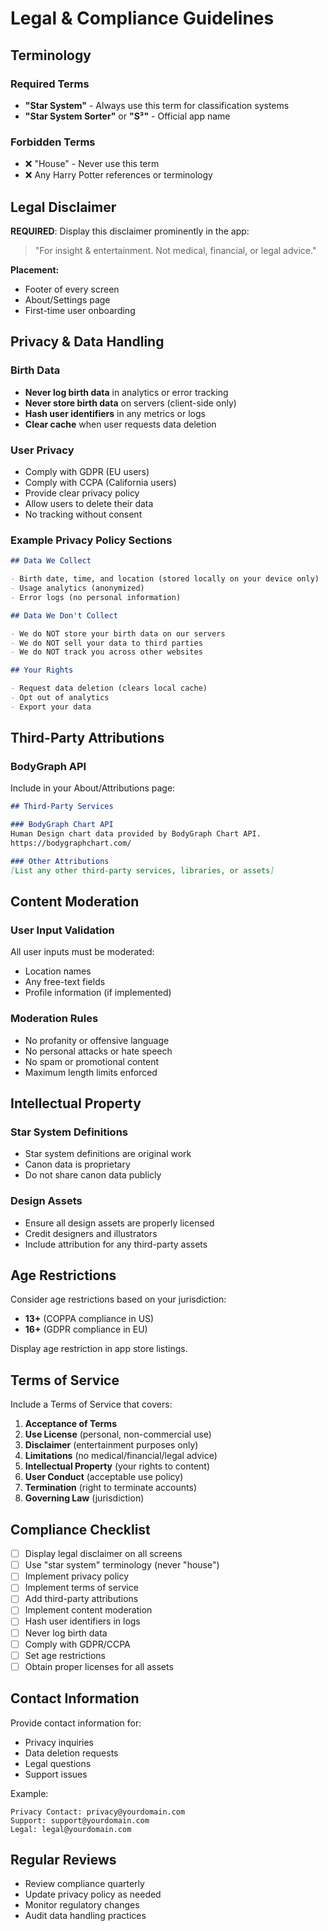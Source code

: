 # Legal & Compliance Guidelines

## Terminology

### Required Terms

- **"Star System"** - Always use this term for classification systems
- **"Star System Sorter"** or **"S³"** - Official app name

### Forbidden Terms

- ❌ "House" - Never use this term
- ❌ Any Harry Potter references or terminology

## Legal Disclaimer

**REQUIRED**: Display this disclaimer prominently in the app:

> "For insight & entertainment. Not medical, financial, or legal advice."

**Placement:**
- Footer of every screen
- About/Settings page
- First-time user onboarding

## Privacy & Data Handling

### Birth Data

- **Never log birth data** in analytics or error tracking
- **Never store birth data** on servers (client-side only)
- **Hash user identifiers** in any metrics or logs
- **Clear cache** when user requests data deletion

### User Privacy

- Comply with GDPR (EU users)
- Comply with CCPA (California users)
- Provide clear privacy policy
- Allow users to delete their data
- No tracking without consent

### Example Privacy Policy Sections

```markdown
## Data We Collect

- Birth date, time, and location (stored locally on your device only)
- Usage analytics (anonymized)
- Error logs (no personal information)

## Data We Don't Collect

- We do NOT store your birth data on our servers
- We do NOT sell your data to third parties
- We do NOT track you across other websites

## Your Rights

- Request data deletion (clears local cache)
- Opt out of analytics
- Export your data
```

## Third-Party Attributions

### BodyGraph API

Include in your About/Attributions page:

```markdown
## Third-Party Services

### BodyGraph Chart API
Human Design chart data provided by BodyGraph Chart API.
https://bodygraphchart.com/

### Other Attributions
[List any other third-party services, libraries, or assets]
```

## Content Moderation

### User Input Validation

All user inputs must be moderated:

- Location names
- Any free-text fields
- Profile information (if implemented)

### Moderation Rules

- No profanity or offensive language
- No personal attacks or hate speech
- No spam or promotional content
- Maximum length limits enforced

## Intellectual Property

### Star System Definitions

- Star system definitions are original work
- Canon data is proprietary
- Do not share canon data publicly

### Design Assets

- Ensure all design assets are properly licensed
- Credit designers and illustrators
- Include attribution for any third-party assets

## Age Restrictions

Consider age restrictions based on your jurisdiction:

- **13+** (COPPA compliance in US)
- **16+** (GDPR compliance in EU)

Display age restriction in app store listings.

## Terms of Service

Include a Terms of Service that covers:

1. **Acceptance of Terms**
2. **Use License** (personal, non-commercial use)
3. **Disclaimer** (entertainment purposes only)
4. **Limitations** (no medical/financial/legal advice)
5. **Intellectual Property** (your rights to content)
6. **User Conduct** (acceptable use policy)
7. **Termination** (right to terminate accounts)
8. **Governing Law** (jurisdiction)

## Compliance Checklist

- [ ] Display legal disclaimer on all screens
- [ ] Use "star system" terminology (never "house")
- [ ] Implement privacy policy
- [ ] Implement terms of service
- [ ] Add third-party attributions
- [ ] Implement content moderation
- [ ] Hash user identifiers in logs
- [ ] Never log birth data
- [ ] Comply with GDPR/CCPA
- [ ] Set age restrictions
- [ ] Obtain proper licenses for all assets

## Contact Information

Provide contact information for:
- Privacy inquiries
- Data deletion requests
- Legal questions
- Support issues

Example:

```
Privacy Contact: privacy@yourdomain.com
Support: support@yourdomain.com
Legal: legal@yourdomain.com
```

## Regular Reviews

- Review compliance quarterly
- Update privacy policy as needed
- Monitor regulatory changes
- Audit data handling practices
